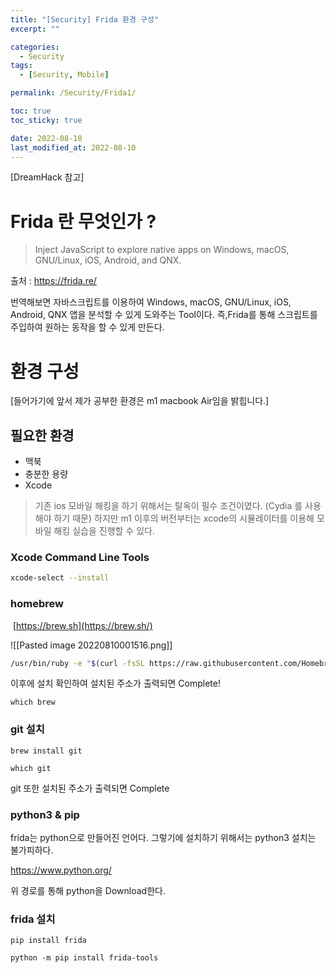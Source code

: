 ```yaml
---
title: "[Security] Frida 환경 구성"
excerpt: ""

categories:
  - Security
tags:
  - [Security, Mobile]

permalink: /Security/Frida1/

toc: true
toc_sticky: true

date: 2022-08-10
last_modified_at: 2022-08-10
---
```


[DreamHack 참고]

# Frida 란 무엇인가 ?
> Inject JavaScript to explore native apps on Windows, macOS, GNU/Linux, iOS, Android, and QNX. 

출처 : https://frida.re/

번역해보면 자바스크립트를 이용하여 Windows, macOS, GNU/Linux, iOS, Android, QNX 앱을 분석할 수 있게 도와주는 Tool이다. 즉,Frida를 통해 스크립트를 주입하여 원하는 동작을 할 수 있게 만든다. 


# 환경 구성
[들어가기에 앞서 제가 공부한 환경은 m1 macbook Air임을 밝힙니다.]
## 필요한 환경
- 맥북
- 충분한 용량 
- Xcode

> 기존 ios 모바일 해킹을 하기 위해서는 탈옥이 필수 조건이였다. (Cydia 를 사용해야 하기 때문) 하지만 m1 이후의 버전부터는 xcode의 시뮬레이터를 이용해 모바일 해킹 실습을 진행할 수 있다. 

### Xcode Command Line Tools
```bash
xcode-select --install
```

### homebrew
 [https://brew.sh](https://brew.sh/)

 ![[Pasted image 20220810001516.png]]


```bash
/usr/bin/ruby -e "$(curl -fsSL https://raw.githubusercontent.com/Homebrew/install/master/install)"
```

이후에 설치 확인하여 설치된 주소가 출력되면 Complete!

```
which brew
```

### git 설치
```
brew install git
```

```
which git
```

git 또한 설치된 주소가 출력되면 Complete


### python3 & pip
frida는 python으로 만들어진 언어다. 그렇기에 설치하기 위해서는 python3 설치는 불가피하다. 

https://www.python.org/

위 경로를 통해 python을 Download한다. 

### frida 설치
```
pip install frida
```

```
python -m pip install frida-tools
```



